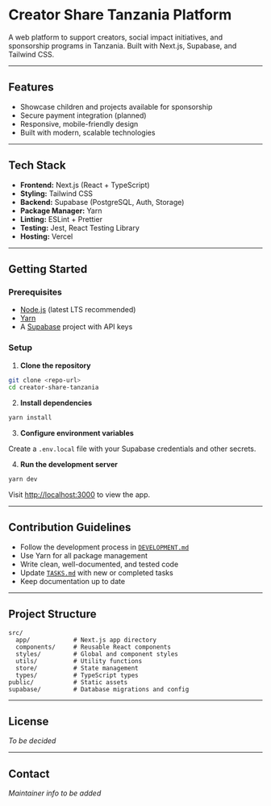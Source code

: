 # Creator Share Tanzania Platform

A web platform to support creators, social impact initiatives, and sponsorship programs in Tanzania. Built with Next.js, Supabase, and Tailwind CSS.

---

## Features

- Showcase children and projects available for sponsorship
- Secure payment integration (planned)
- Responsive, mobile-friendly design
- Built with modern, scalable technologies

---

## Tech Stack

- **Frontend:** Next.js (React + TypeScript)
- **Styling:** Tailwind CSS
- **Backend:** Supabase (PostgreSQL, Auth, Storage)
- **Package Manager:** Yarn
- **Linting:** ESLint + Prettier
- **Testing:** Jest, React Testing Library
- **Hosting:** Vercel

---

## Getting Started

### Prerequisites

- [Node.js](https://nodejs.org/) (latest LTS recommended)
- [Yarn](https://yarnpkg.com/)
- A [Supabase](https://supabase.com/) project with API keys

### Setup

1. **Clone the repository**

```bash
git clone <repo-url>
cd creator-share-tanzania
```

2. **Install dependencies**

```bash
yarn install
```

3. **Configure environment variables**

Create a `.env.local` file with your Supabase credentials and other secrets.

4. **Run the development server**

```bash
yarn dev
```

Visit [http://localhost:3000](http://localhost:3000) to view the app.

---

## Contribution Guidelines

- Follow the development process in [`DEVELOPMENT.md`](./DEVELOPMENT.md)
- Use Yarn for all package management
- Write clean, well-documented, and tested code
- Update [`TASKS.md`](./TASKS.md) with new or completed tasks
- Keep documentation up to date

---

## Project Structure

```
src/
  app/            # Next.js app directory
  components/     # Reusable React components
  styles/         # Global and component styles
  utils/          # Utility functions
  store/          # State management
  types/          # TypeScript types
public/           # Static assets
supabase/         # Database migrations and config
```

---

## License

_To be decided_

---

## Contact

_Maintainer info to be added_